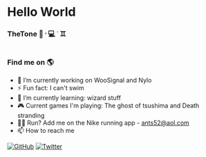 # Hello World

### TheTone 🐧 ˒ 💻 ˓ ♊︎

<img src="https://i.pinimg.com/originals/e0/c4/74/e0c4745ee07489804c3ac7bafec89d45.jpg" alt="">

### Find me on 🌎 

- 🔭 I’m currently working on WooSignal and Nylo
- ⚡ Fun fact: I can't swim
- 🌱 I’m currently learning: wizard stuff
- 🎮 Current games I'm playing: The ghost of tsushima and Death stranding
- 🏃‍♂️ Run? Add me on the Nike running app - ants52@aol.com
- 📫 How to reach me

<p align="left">
	<a href="https://github.com/agordn52"><img src="https://img.shields.io/github/followers/terrytangyuan.svg?label=GitHub&style=social" alt="GitHub"></a>
	<a href="https://twitter.com/anthonygordn"><img src="https://img.shields.io/twitter/follow/TerryTangYuan?label=Twitter&style=social" alt="Twitter"></a>
</p>
